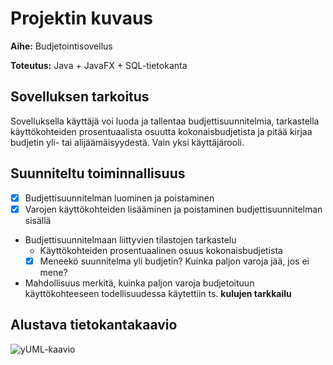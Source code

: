 # Projektin kuvaus

**Aihe:** Budjetointisovellus

**Toteutus:** Java + JavaFX + SQL-tietokanta

## Sovelluksen tarkoitus
Sovelluksella käyttäjä voi luoda ja tallentaa budjettisuunnitelmia, tarkastella käyttökohteiden prosentuaalista osuutta kokonaisbudjetista ja pitää kirjaa budjetin yli- tai alijäämäisyydestä. Vain yksi käyttäjärooli.

## Suunniteltu toiminnallisuus
- [x] Budjettisuunnitelman luominen ja poistaminen
- [x] Varojen käyttökohteiden lisääminen ja poistaminen budjettisuunnitelman sisällä
- Budjettisuunnitelmaan liittyvien tilastojen tarkastelu
  - Käyttökohteiden prosentuaalinen osuus kokonaisbudjetista
  - [x] Meneekö suunnitelma yli budjetin? Kuinka paljon varoja jää, jos ei mene?
- Mahdollisuus merkitä, kuinka paljon varoja budjetoituun käyttökohteeseen todellisuudessa käytettiin ts. **kulujen tarkkailu**

## Alustava tietokantakaavio
![yUML-kaavio](https://yuml.me/d26ec6ce.png)
